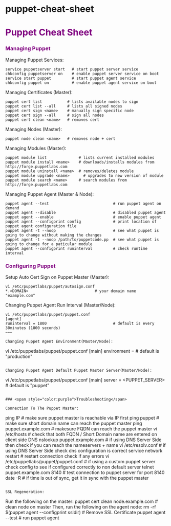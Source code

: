 # puppet-cheat-sheet

# <span style="color:purple">Puppet Cheat Sheet</span>

### <span style="color:purple">Managing Puppet</span>

Managing Puppet Services:
~~~~
service puppetserver start   # start puppet server service
chkconfig puppetserver on    # enable puppet server service on boot
service start puppet         # start puppet agent service
chkconfig puppet on          # enable puppet agent service on boot
~~~~

Managing Certificates (Master):
~~~~
puppet cert list		   # lists available nodes to sign
puppet cert list --all     # lists all signed nodes
puppet cert sign <name>    # manually sign specific node
puppet cert sign --all     # sign all nodes
puppet cert clean <name>   # removes cert
~~~~

Managing Nodes (Master):
~~~~
puppet node clean <name>   # removes node + cert
~~~~

Managing Modules (Master):
~~~~
puppet module list	            # lists current installed modules
puppet module install <name>    # downloads/installs modules from http://forge.puppetlabs.com
puppet module uninstall <name>  # removes/deletes module
puppet module upgrade <name>	  # upgrades to new version of module
puppet module search <name>     # search modules from http://forge.puppetlabs.com
~~~~

Managing Puppet Agent (Master & Node):
~~~~
puppet agent --test                            # run puppet agent on demand
puppet agent --disable                         # disabled puppet agent
puppet agent --enable                          # enable puppet agent
puppet agent --configprint config              # print location of puppet agent configuration file
puppet agent -t --noop                         # see what puppet is going to change without making the changes
puppet agent -t --noop /path/to/puppetcode.pp  # see what puppet is going to change for a paticular module
puppet agent --configprint runinterval         # check runtime interval
~~~~

### <span style="color:purple">Configuring Puppet</span>

Setup Auto Cert Sign on Puppet Master (Master):
~~~~
vi /etc/puppetlabs/puppet/autosign.conf
*.<DOMAIN>                             # your domain name "example.com"
~~~~

Changing Puppet Agent Run Interval (Master/Node):
~~~~
vi /etc/puppetlabs/puppet/puppet.conf
[agent]
runinterval = 1800					           # default is every 30minutes (1800 seconds)
~~~

Changing Puppet Agent Environment(Master/Node):
~~~~
vi /etc/puppetlabs/puppet/puppet.conf
[main]
environment = <ENVIRONMENT>            # default is "production"
~~~~

Changing Puppet Agent Default Puppet Master Server(Master/Node):
~~~~
vi /etc/puppetlabs/puppet/puppet.conf
[main]
server = <PUPPET_SERVER>               # default is "puppet"
~~~~

### <span style="color:purple">Troubleshooting</span>

Connection To The Puppet Master:
~~~~
ping IP                               # make sure puppet master is reachable via IP first
ping puppet                           # make sure short domain name can reach the puppet master
ping puppet.example.com               # makesure FQDN can reach the puppet master
vi /etc/hosts			                    # check that both FQDN / Short Domain name are entered on client side DNS
nslookup puppet.example.com           # if using DNS Server Side then check if you can reach the nameservers + name
vi /etc/resolv.conf                   # if using DNS Server Side check dns configuration is correct
service network restart               # restart connection check if any errors
vi /etc/puppetlabs/puppet/puppet.conf # if using a custom puppet server check config to see if configured correctly to non default server
telnet puppet.example.com 8140        # test connection to puppet server for port 8140
date -R                               # if time is out of sync, get it in sync with the puppet master
~~~~

SSL Regeneration:
~~~~
Run the following on the master:
puppet cert clean node.example.com            # clean node on master
Then, run the following on the agent node:
rm -rf $(puppet agent --configprint ssldir)   # Remove SSL Certificate
puppet agent --test                           # run puppet agent
~~~~
